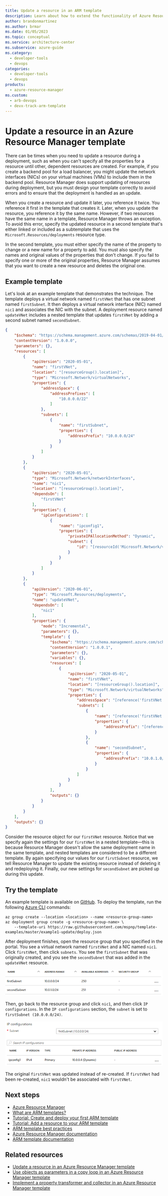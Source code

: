 ```yaml
---
title: Update a resource in an ARM template
description: Learn about how to extend the functionality of Azure Resource Manager templates to update a resource.
author: brandonmartinez
ms.author: brmar
ms.date: 01/05/2023
ms.topic: conceptual
ms.service: architecture-center
ms.subservice: azure-guide
ms.category:
  - developer-tools
  - devops
categories:
  - developer-tools
  - devops
products:
  - azure-resource-manager
ms.custom:
  - arb-devops
  - devx-track-arm-template
---
```


<!-- cSpell:ignore subtemplate ipconfig -->

# Update a resource in an Azure Resource Manager template

There can be times when you need to update a resource during a deployment, such as when you can't specify all the properties for a resource until other, dependent resources are created. For example, if you create a backend pool for a load balancer, you might update the network interfaces (NICs) on your virtual machines (VMs) to include them in the backend pool. Resource Manager does support updating of resources during deployment, but you must design your template correctly to avoid errors and to ensure that the deployment is handled as an update.

When you create a resource and update it later, you reference it twice. You reference it first in the template that creates it. Later, when you update the resource, you reference it by the same name. However, if two resources have the same name in a template, Resource Manager throws an exception. To avoid this error, specify the updated resource in a second template that's either linked or included as a subtemplate that uses the `Microsoft.Resources/deployments` resource type.

In the second template, you must either specify the name of the property to change or a new name for a property to add. You must also specify the names and original values of the properties that don't change. If you fail to specify one or more of the original properties, Resource Manager assumes that you want to create a new resource and deletes the original one.

## Example template

Let's look at an example template that demonstrates the technique. The template deploys a virtual network named `firstVNet` that has one subnet named `firstSubnet`. It then deploys a virtual network interface (NIC) named `nic1` and associates the NIC with the subnet. A deployment resource named `updateVNet` includes a nested template that updates `firstVNet` by adding a second subnet named `secondSubnet`.

```json
{
    "$schema": "https://schema.management.azure.com/schemas/2019-04-01/deploymentTemplate.json#",
    "contentVersion": "1.0.0.0",
    "parameters": {},
    "resources": [
        {
            "apiVersion": "2020-05-01",
            "name": "firstVNet",
            "location": "[resourceGroup().location]",
            "type": "Microsoft.Network/virtualNetworks",
            "properties": {
                "addressSpace": {
                    "addressPrefixes": [
                        "10.0.0.0/22"
                    ]
                },
                "subnets": [
                    {
                        "name": "firstSubnet",
                        "properties": {
                            "addressPrefix": "10.0.0.0/24"
                        }
                    }
                ]
            }
        },
        {
            "apiVersion": "2020-05-01",
            "type": "Microsoft.Network/networkInterfaces",
            "name": "nic1",
            "location": "[resourceGroup().location]",
            "dependsOn": [
                "firstVNet"
            ],
            "properties": {
                "ipConfigurations": [
                    {
                        "name": "ipconfig1",
                        "properties": {
                            "privateIPAllocationMethod": "Dynamic",
                            "subnet": {
                                "id": "[resourceId('Microsoft.Network/virtualNetworks/subnets', 'firstVNet', 'firstSubnet')]"
                            }
                        }
                    }
                ]
            }
        },
        {
            "apiVersion": "2020-06-01",
            "type": "Microsoft.Resources/deployments",
            "name": "updateVNet",
            "dependsOn": [
                "nic1"
            ],
            "properties": {
                "mode": "Incremental",
                "parameters": {},
                "template": {
                    "$schema": "https://schema.management.azure.com/schemas/2019-04-01/deploymentTemplate.json#",
                    "contentVersion": "1.0.0.1",
                    "parameters": {},
                    "variables": {},
                    "resources": [
                        {
                            "apiVersion": "2020-05-01",
                            "name": "firstVNet",
                            "location": "[resourceGroup().location]",
                            "type": "Microsoft.Network/virtualNetworks",
                            "properties": {
                                "addressSpace": "[reference('firstVNet').addressSpace]",
                                "subnets": [
                                    {
                                        "name": "[reference('firstVNet').subnets[0].name]",
                                        "properties": {
                                            "addressPrefix": "[reference('firstVNet').subnets[0].properties.addressPrefix]"
                                        }
                                    },
                                    {
                                        "name": "secondSubnet",
                                        "properties": {
                                            "addressPrefix": "10.0.1.0/24"
                                        }
                                    }
                                ]
                            }
                        }
                    ],
                    "outputs": {}
                }
            }
        }
    ],
    "outputs": {}
}
```

Consider the resource object for our `firstVNet` resource. Notice that we specify again the settings for our `firstVNet` in a nested template—this is because Resource Manager doesn't allow the same deployment name in the same template, and nested templates are considered to be a different template. By again specifying our values for our `firstSubnet` resource, we tell Resource Manager to update the existing resource instead of deleting it and redeploying it. Finally, our new settings for `secondSubnet` are picked up during this update.

## Try the template

An example template is available on [GitHub][github]. To deploy the template, run the following [Azure CLI][cli] commands:

```azurecli
az group create --location <location> --name <resource-group-name>
az deployment group create -g <resource-group-name> \
    --template-uri https://raw.githubusercontent.com/mspnp/template-examples/master/example1-update/deploy.json
```

After deployment finishes, open the resource group that you specified in the portal. You see a virtual network named `firstVNet` and a NIC named `nic1`. Click `firstVNet`, then click `subnets`. You see the `firstSubnet` that was originally created, and you see the `secondSubnet` that was added in the `updateVNet` resource.

![Original subnet and updated subnet](../images/vnet-firstsubnet.png)

Then, go back to the resource group and click `nic1`, and then click `IP configurations`. In the `IP configurations` section, the `subnet` is set to `firstSubnet (10.0.0.0/24)`.

![nic1 IP configurations settings](../images/nic1-ipconfigurations.png)

The original `firstVNet` was updated instead of re-created. If `firstVNet` had been re-created, `nic1` wouldn't be associated with `firstVNet`.

## Next steps

- [Azure Resource Manager](https://azure.microsoft.com/get-started/azure-portal/resource-manager)
- [What are ARM templates?](/azure/azure-resource-manager/templates/overview)
- [Tutorial: Create and deploy your first ARM template](/azure/azure-resource-manager/templates/template-tutorial-create-first-template)
- [Tutorial: Add a resource to your ARM template](/azure/azure-resource-manager/templates/template-tutorial-add-resource?tabs=azure-powershell)
- [ARM template best practices](/azure/azure-resource-manager/templates/best-practices)
- [Azure Resource Manager documentation](/azure/azure-resource-manager)
- [ARM template documentation](/azure/azure-resource-manager/templates)

## Related resources

- [Update a resource in an Azure Resource Manager template](update-resource.md)
- [Use objects as parameters in a copy loop in an Azure Resource Manager template](objects-as-parameters.md)
- [Implement a property transformer and collector in an Azure Resource Manager template](collector.md)

[cli]: /cli/azure/
[github]: https://github.com/mspnp/template-examples
